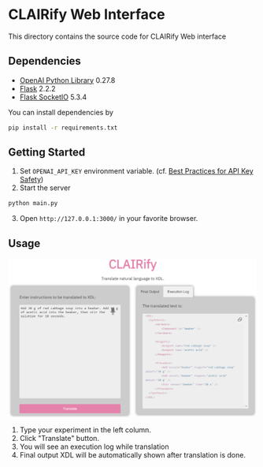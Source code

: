 # CLAIRify Web Interface
This directory contains the source code for CLAIRify Web interface

## Dependencies
- [OpenAI Python Library](https://pypi.org/project/openai/) 0.27.8
- [Flask](https://flask.palletsprojects.com/) 2.2.2
- [Flask SocketIO](https://flask-socketio.readthedocs.io/) 5.3.4

You can install dependencies by

```bash
pip install -r requirements.txt
```

## Getting Started
1. Set `OPENAI_API_KEY` environment variable. (cf. [Best Practices for API Key Safety](https://help.openai.com/en/articles/5112595-best-practices-for-api-key-safety))
2. Start the server
```bash
python main.py
```
3. Open `http://127.0.0.1:3000/` in your favorite browser.

## Usage
![](/images/screenshot.png)

1. Type your experiment in the left column.
2. Click "Translate" button.
3. You will see an execution log while translation
4. Final output XDL will be automatically shown after translation is done.
